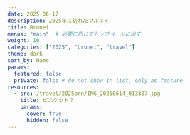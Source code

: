 ```yaml
---
date: 2025-06-17
description: 2025年に訪れたブルネイ
title: Brunei
menus: "main"  # 必要に応じてトップページに出す
weight: 10
categories: ["2025", "brunei", "travel"]
theme: dark
sort_by: Name
params:
  featured: false
  private: false # do not show in list, only as feature
resources:
  - src: /travel/2025brn/IMG_20250614_013307.jpg
    title: ビスケット？
    params:
      cover: true
      hidden: false
---
```

